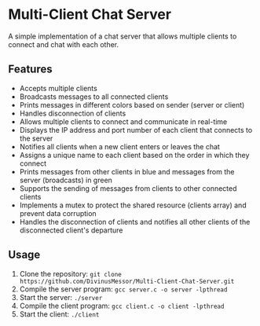 # Multi-Client Chat Server

A simple implementation of a chat server that allows multiple clients to connect and chat with each other.

## Features

- Accepts multiple clients
- Broadcasts messages to all connected clients
- Prints messages in different colors based on sender (server or client)
- Handles disconnection of clients
- Allows multiple clients to connect and communicate in real-time
- Displays the IP address and port number of each client that connects to the server
- Notifies all clients when a new client enters or leaves the chat
- Assigns a unique name to each client based on the order in which they connect
- Prints messages from other clients in blue and messages from the server (broadcasts) in green
- Supports the sending of messages from clients to other connected clients
- Implements a mutex to protect the shared resource (clients array) and prevent data corruption
- Handles the disconnection of clients and notifies all other clients of the disconnected client's departure

## Usage

1. Clone the repository: `git clone https://github.com/DivinusMessor/Multi-Client-Chat-Server.git`
2. Compile the server program: `gcc server.c -o server -lpthread`
3. Start the server: `./server`
4. Compile the client program: `gcc client.c -o client -lpthread`
5. Start the client: `./client`
